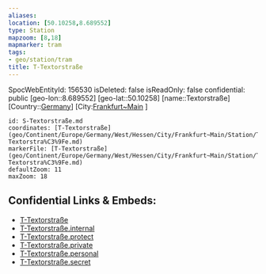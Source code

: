 ```yaml
---
aliases: 
location: [50.10258,8.689552]
type: Station 
mapzoom: [8,18] 
mapmarker: tram 
tags:
- geo/station/tram
title: T-Textorstraße
---
```

SpocWebEntityId: 156530
isDeleted: false
isReadOnly: false
confidential: public
[geo-lon::8.689552]
[geo-lat::50.10258]
[name::Textorstraße]
[Country::[Germany](geo/Continent/Europe/Germany.md)]
[City:[Frankfurt~Main](geo/Continent/Europe/Germany/West/Hessen/City/Frankfurt~Main.md) ]


```leaflet
id: S-Textorstraße.md
coordinates: [T-Textorstraße](geo/Continent/Europe/Germany/West/Hessen/City/Frankfurt~Main/Station/T-Textorstra%C3%9Fe.md)
markerFile: [T-Textorstraße](geo/Continent/Europe/Germany/West/Hessen/City/Frankfurt~Main/Station/T-Textorstra%C3%9Fe.md)
defaultZoom: 11 
maxZoom: 18
```


## Confidential Links & Embeds: 
- [T-Textorstraße](../../../../../../../../../../_public/geo/Continent/Europe/Germany/West/Hessen/City/Frankfurt~Main/Station/T-Textorstra%C3%9Fe.md) 
- [T-Textorstraße.internal](../../../../../../../../../../_internal/geo/Continent/Europe/Germany/West/Hessen/City/Frankfurt~Main/Station/T-Textorstra%C3%9Fe.internal.md) 
- [T-Textorstraße.protect](../../../../../../../../../../_protect/geo/Continent/Europe/Germany/West/Hessen/City/Frankfurt~Main/Station/T-Textorstra%C3%9Fe.protect.md) 
- [T-Textorstraße.private](../../../../../../../../../../_private/geo/Continent/Europe/Germany/West/Hessen/City/Frankfurt~Main/Station/T-Textorstra%C3%9Fe.private.md) 
- [T-Textorstraße.personal](../../../../../../../../../../_personal/geo/Continent/Europe/Germany/West/Hessen/City/Frankfurt~Main/Station/T-Textorstra%C3%9Fe.personal.md) 
- [T-Textorstraße.secret](../../../../../../../../../../_secret/geo/Continent/Europe/Germany/West/Hessen/City/Frankfurt~Main/Station/T-Textorstra%C3%9Fe.secret.md) 
